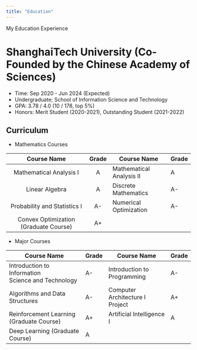 ```yaml
---
title: "Education"
---
```

My Education Experience

# ShanghaiTech University (Co-Founded by the Chinese Academy of Sciences)

* Time: Sep 2020 - Jun 2024 (Expected)
* Undergraduate; School of Information Science and Technology
* GPA: 3.78 / 4.0 (10 / 178, top 5%)
* Honors: Merit Student (2020-2021), Outstanding Student (2021-2022)

## Curriculum

* Mathematics Courses

|              Course Name              | Grade | Course Name              | Grade |
| :-----------------------------------: | :---: | ------------------------ | ----- |
|        Mathematical Analysis I        |   A   | Mathematical Analysis II | A     |
|            Linear Algebra            |   A   | Discrete Mathematics     | A-    |
|     Probability and Statistics I     |  A-  | Numerical Optimization   | A-    |
| Convex Optimization (Graduate Course) |  A+  |                          |       |

* Major Courses

| Course Name                                             | Grade | Course Name                     | Grade |
| ------------------------------------------------------- | ----- | ------------------------------- | ----- |
| Introduction to Information<br />Science and Technology | A-    | Introduction to Programming     | A-    |
| Algorithms and Data Structures                          | A-    | Computer Architecture I Project | A+    |
| Reinforcement Learning (Graduate Course)                | A+    | Artificial Intelligence I       | A     |
| Deep Learning (Graduate Course)                         | A     |                                 |       |
